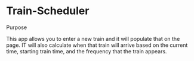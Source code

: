 # Train-Scheduler

Purpose

This app allows you to enter a new train and it will populate that on the page.  IT will also calculate when that train will arrive based on the current time, starting train time, and the frequency that the train appears. 